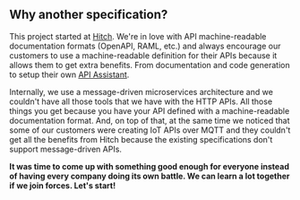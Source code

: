 ## Why another specification?

This project started at [Hitch](https://www.hitchhq.com/). We're in love with API machine-readable documentation formats \(OpenAPI, RAML, etc.\) and always encourage our customers to use a machine-readable definition for their APIs because it allows them to get extra benefits. From documentation and code generation to setup their own [API Assistant](http://apiassistant.com/).

Internally, we use a message-driven microservices architecture and we couldn't have all those tools that we have with the HTTP APIs. All those things you get because you have your API defined with a machine-readable documentation format. And, on top of that, at the same time we noticed that some of our customers were creating IoT APIs over MQTT and they couldn't get all the benefits from Hitch because the existing specifications don't support message-driven APIs.

**It was time to come up with something good enough for everyone instead of having every company doing its own battle. We can learn a lot together if we join forces. Let's start!**

